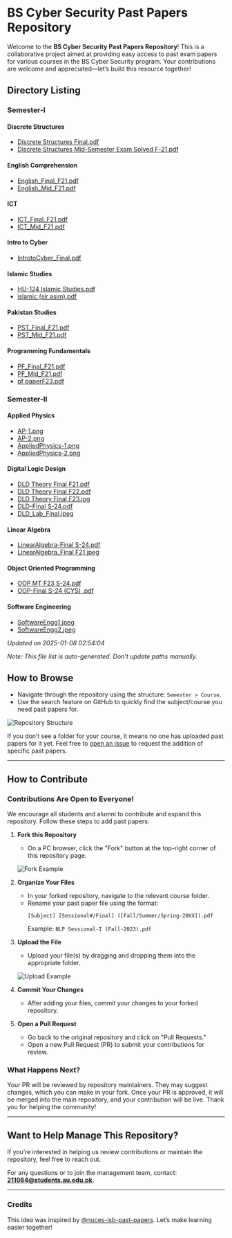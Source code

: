 # BS Cyber Security Past Papers Repository

Welcome to the **BS Cyber Security Past Papers Repository**! This is a collaborative project aimed at providing easy access to past exam papers for various courses in the BS Cyber Security program. Your contributions are welcome and appreciated—let’s build this resource together!

## Directory Listing

### Semester-I

#### Discrete Structures

- [Discrete Structures Final.pdf](./Semester-I/Discrete%20Structures/Discrete%20Structures%20Final.pdf)
- [Discrete Structures Mid-Semester Exam Solved F-21.pdf](./Semester-I/Discrete%20Structures/Discrete%20Structures%20Mid-Semester%20Exam%20Solved%20F-21.pdf)

#### English Comprehension

- [English_Final_F21.pdf](./Semester-I/English%20Comprehension/English_Final_F21.pdf)
- [English_Mid_F21.pdf](./Semester-I/English%20Comprehension/English_Mid_F21.pdf)

#### ICT

- [ICT_Final_F21.pdf](./Semester-I/ICT/ICT_Final_F21.pdf)
- [ICT_Mid_F21.pdf](./Semester-I/ICT/ICT_Mid_F21.pdf)

#### Intro to Cyber

- [IntrotoCyber_Final.pdf](./Semester-I/Intro%20to%20Cyber/IntrotoCyber_Final.pdf)

#### Islamic Studies

- [HU-124 Islamic Studies.pdf](./Semester-I/Islamic%20Studies/HU-124%20Islamic%20Studies.pdf)
- [islamic (sir asim).pdf](<./Semester-I/Islamic%20Studies/islamic%20(sir%20asim).pdf>)

#### Pakistan Studies

- [PST_Final_F21.pdf](./Semester-I/Pakistan%20Studies/PST_Final_F21.pdf)
- [PST_Mid_F21.pdf](./Semester-I/Pakistan%20Studies/PST_Mid_F21.pdf)

#### Programming Fundamentals

- [PF_Final_F21.pdf](./Semester-I/Programming%20Fundamentals/PF_Final_F21.pdf)
- [PF_Mid_F21.pdf](./Semester-I/Programming%20Fundamentals/PF_Mid_F21.pdf)
- [pf paperF23.pdf](./Semester-I/Programming%20Fundamentals/pf%20paperF23.pdf)

### Semester-II

#### Applied Physics

- [AP-1.png](./Semester-II/Applied%20Physics/AP-1.png)
- [AP-2.png](./Semester-II/Applied%20Physics/AP-2.png)
- [AppliedPhysics-1.png](./Semester-II/Applied%20Physics/AppliedPhysics-1.png)
- [AppliedPhysics-2.png](./Semester-II/Applied%20Physics/AppliedPhysics-2.png)

#### Digital Logic Design

- [DLD Theory Final F21.pdf](./Semester-II/Digital%20Logic%20Design/DLD%20Theory%20Final%20F21.pdf)
- [DLD Theory Final F22.pdf](./Semester-II/Digital%20Logic%20Design/DLD%20Theory%20Final%20F22.pdf)
- [DLD Theory Final F23.jpg](./Semester-II/Digital%20Logic%20Design/DLD%20Theory%20Final%20F23.jpg)
- [DLD-Final S-24.pdf](./Semester-II/Digital%20Logic%20Design/DLD-Final%20S-24.pdf)
- [DLD_Lab_Final.jpeg](./Semester-II/Digital%20Logic%20Design/DLD_Lab_Final.jpeg)

#### Linear Algebra

- [LinearAlgebra-Final S-24.pdf](./Semester-II/Linear%20Algebra/LinearAlgebra-Final%20S-24.pdf)
- [LinearAlgebra_Final F21.jpeg](./Semester-II/Linear%20Algebra/LinearAlgebra_Final%20F21.jpeg)

#### Object Oriented Programming

- [OOP MT F23 S-24.pdf](./Semester-II/Object%20Oriented%20Programming/OOP%20MT%20F23%20S-24.pdf)
- [OOP-Final S-24 (CYS) .pdf](<./Semester-II/Object%20Oriented%20Programming/OOP-Final%20S-24%20(CYS)%20.pdf>)

#### Software Engineering

- [SoftwareEngg1.jpeg](./Semester-II/Software%20Engineering/SoftwareEngg1.jpeg)
- [SoftwareEngg2.jpeg](./Semester-II/Software%20Engineering/SoftwareEngg2.jpeg)

_Updated on 2025-01-08 02:54:04_

_Note: This file list is auto-generated. Don't update paths manually._

## How to Browse

- Navigate through the repository using the structure: `Semester > Course`.
- Use the search feature on GitHub to quickly find the subject/course you need past papers for.

![Repository Structure](https://github.com/user-attachments/assets/b5a105d2-b14b-4697-a939-7f370a58b73c)

If you don’t see a folder for your course, it means no one has uploaded past papers for it yet. Feel free to [open an issue](https://github.com/user/repository/issues) to request the addition of specific past papers.

---

## How to Contribute

### Contributions Are Open to Everyone!

We encourage all students and alumni to contribute and expand this repository. Follow these steps to add past papers:

1. **Fork this Repository**

   - On a PC browser, click the "Fork" button at the top-right corner of this repository page.

   ![Fork Example](https://github.com/user-attachments/assets/bfb026e1-65ab-4551-b21a-b27838acaa8c)

2. **Organize Your Files**

   - In your forked repository, navigate to the relevant course folder.
   - Rename your past paper file using the format:
     ```
     [Subject] [Sessional#/Final] ([Fall/Summer/Spring-20XX]).pdf
     ```
     Example: `NLP Sessional-I (Fall-2023).pdf`

3. **Upload the File**

   - Upload your file(s) by dragging and dropping them into the appropriate folder.

   ![Upload Example](https://github.com/user-attachments/assets/ccaac0a3-91f1-416c-81ce-32e5c9dece7c)

4. **Commit Your Changes**

   - After adding your files, commit your changes to your forked repository.

5. **Open a Pull Request**
   - Go back to the original repository and click on "Pull Requests."
   - Open a new Pull Request (PR) to submit your contributions for review.

### What Happens Next?

Your PR will be reviewed by repository maintainers. They may suggest changes, which you can make in your fork. Once your PR is approved, it will be merged into the main repository, and your contribution will be live. Thank you for helping the community!

---

## Want to Help Manage This Repository?

If you’re interested in helping us review contributions or maintain the repository, feel free to reach out.

For any questions or to join the management team, contact: **211064@students.au.edu.pk**.

---

### Credits

This idea was inspired by [@nuces-isb-past-papers](https://github.com/nuces-isb-past-papers). Let’s make learning easier together!
